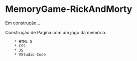 # MemoryGame-RickAndMorty
Em construção...

Construção de Pagina com um jogo da memória.

		* HTML 5
		* CSS
		* JS
		* VStudio Code
